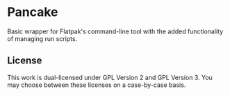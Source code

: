 # Pancake
Basic wrapper for Flatpak's command-line tool with the added functionality of managing run scripts.

## License
This work is dual-licensed under GPL Version 2 and GPL Version 3. You may choose between these licenses on a case-by-case basis.

